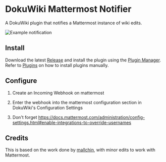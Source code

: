 # DokuWiki Mattermost Notifier

A DokuWiki plugin that notifies a Mattermost instance of wiki edits.

![Example notification](https://github.com/jtdroste/dokuwiki-mattermost-notifier/raw/master/example.png)

## Install

Download the latest [Release](https://github.com/jtdroste/dokuwiki-mattermost-notifier/releases) and install the plugin using the [Plugin Manager](https://www.dokuwiki.org/plugin:plugin).  Refer to [Plugins](https://www.dokuwiki.org/plugins) on how to install plugins manually.

## Configure

1. Create an Incoming Webhook on mattermost

2. Enter the webhook into the mattermost configuration section in DokuWiki's Configuration Settings

3. Don't forget https://docs.mattermost.com/administration/config-settings.html#enable-integrations-to-override-usernames

## Credits
This is based on the work done by [mallchin](https://github.com/mallchin), with minor edits to work with Mattermost.
